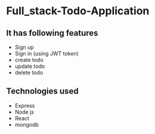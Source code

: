 # Full_stack-Todo-Application

## It has following features
 - Sign up
 - Sign in (using JWT token)
 - create todo
 - update todo
 - delete todo

## Technologies used
 - Express
 - Node js
 - React
 - mongodb
